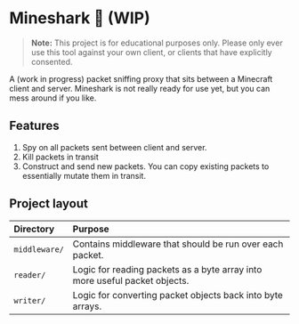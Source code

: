 # Mineshark 🦈 (WIP)

> **Note:** This project is for educational purposes only. Please only ever use
> this tool against your own client, or clients that have explicitly consented.

A (work in progress) packet sniffing proxy that sits between a Minecraft client
and server. Mineshark is not really ready for use yet, but you can mess around
if you like.

## Features

1. Spy on all packets sent between client and server.
2. Kill packets in transit
3. Construct and send new packets. You can copy existing packets to essentially
   mutate them in transit.

## Project layout

| Directory     | Purpose                                                                    |
| :------------ | :------------------------------------------------------------------------- |
| `middleware/` | Contains middleware that should be run over each packet.                   |
| `reader/`     | Logic for reading packets as a byte array into more useful packet objects. |
| `writer/`     | Logic for converting packet objects back into byte arrays.                 |
